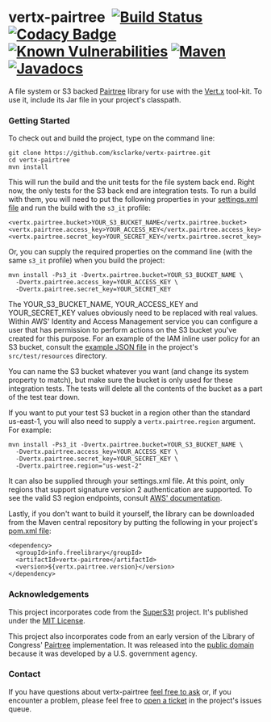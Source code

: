 # vertx-pairtree &nbsp;[![Build Status](https://api.travis-ci.org/ksclarke/vertx-pairtree.svg)](https://travis-ci.org/ksclarke/vertx-pairtree) [![Codacy Badge](https://api.codacy.com/project/badge/Coverage/ebf45038ace1469e842989f8d860ed1c)](https://www.codacy.com/app/ksclarke/vertx-pairtree?utm_source=github.com&utm_medium=referral&utm_content=ksclarke/vertx-pairtree&utm_campaign=Badge_Coverage) [![Known Vulnerabilities](https://snyk.io/test/github/ksclarke/vertx-pairtree/badge.svg)](https://snyk.io/test/github/ksclarke/vertx-pairtree) [![Maven](https://img.shields.io/maven-metadata/v/http/central.maven.org/maven2/info/freelibrary/vertx-pairtree/maven-metadata.xml.svg?colorB=brightgreen)](http://mvnrepository.com/artifact/info.freelibrary/vertx-pairtree) [![Javadocs](http://javadoc.io/badge/info.freelibrary/vertx-pairtree.svg)](http://projects.freelibrary.info/vertx-pairtree/javadocs.html)

A file system or S3 backed [Pairtree](https://wiki.ucop.edu/display/Curation/PairTree) library for use with the [Vert.x](http://vertx.io/) tool-kit. To use it, include its Jar file in your project's classpath.

### Getting Started

To check out and build the project, type on the command line:

    git clone https://github.com/ksclarke/vertx-pairtree.git
    cd vertx-pairtree
    mvn install

This will run the build and the unit tests for the file system back end. Right now, the only tests for the S3 back end are integration tests. To run a build with them, you will need to put the following properties in your [settings.xml file](https://maven.apache.org/settings.html) and run the build with the `s3_it` profile:

    <vertx.pairtree.bucket>YOUR_S3_BUCKET_NAME</vertx.pairtree.bucket>
    <vertx.pairtree.access_key>YOUR_ACCESS_KEY</vertx.pairtree.access_key>
    <vertx.pairtree.secret_key>YOUR_SECRET_KEY</vertx.pairtree.secret_key>

Or, you can supply the required properties on the command line (with the same `s3_it` profile) when you build the project:

    mvn install -Ps3_it -Dvertx.pairtree.bucket=YOUR_S3_BUCKET_NAME \
      -Dvertx.pairtree.access_key=YOUR_ACCESS_KEY \
      -Dvertx.pairtree.secret_key=YOUR_SECRET_KEY

The YOUR_S3_BUCKET_NAME, YOUR_ACCESS_KEY and YOUR_SECRET_KEY values obviously need to be replaced with real values. Within AWS' Identity and Access Management service you can configure a user that has permission to perform actions on the S3 bucket you've created for this purpose. For an example of the IAM inline user policy for an S3 bucket, consult the [example JSON file](https://github.com/ksclarke/freelib-utils/blob/master/src/test/resources/sample-iam-policy.json) in the project's `src/test/resources` directory.

You can name the S3 bucket whatever you want (and change its system property to match), but make sure the bucket is only used for these integration tests. The tests will delete all the contents of the bucket as a part of the test tear down.

If you want to put your test S3 bucket in a region other than the standard us-east-1, you will also need to supply a `vertx.pairtree.region` argument. For example:

    mvn install -Ps3_it -Dvertx.pairtree.bucket=YOUR_S3_BUCKET_NAME \
      -Dvertx.pairtree.access_key=YOUR_ACCESS_KEY \
      -Dvertx.pairtree.secret_key=YOUR_SECRET_KEY \
      -Dvertx.pairtree.region="us-west-2"

It can also be supplied through your settings.xml file. At this point, only regions that support signature version 2 authentication are supported. To see the valid S3 region endpoints, consult [AWS' documentation](http://docs.aws.amazon.com/general/latest/gr/rande.html#s3_region).

Lastly, if you don't want to build it yourself, the library can be downloaded from the Maven central repository by putting the following in your project's [pom.xml file](https://maven.apache.org/guides/introduction/introduction-to-dependency-mechanism.html):

    <dependency>
      <groupId>info.freelibrary</groupId>
      <artifactId>vertx-pairtree</artifactId>
      <version>${vertx.pairtree.version}</version>
    </dependency>

### Acknowledgements

This project incorporates code from the [SuperS3t](https://github.com/spartango/SuperS3t/) project. It's published under the [MIT License](src/licenses/LICENSE-SuperS3t.txt).

This project also incorporates code from an early version of the Library of Congress' [Pairtree](https://github.com/LibraryOfCongress/pairtree) implementation. It was released into the [public domain](src/licenses/LICENSE-LoC.txt) because it was developed by a U.S. government agency.

### Contact

If you have questions about vertx-pairtree <a href="mailto:ksclarke@ksclarke.io">feel free to ask</a> or, if you encounter a problem, please feel free to [open a ticket](https://github.com/ksclarke/vertx-pairtree/issues "GitHub Issue Queue") in the project's issues queue.
